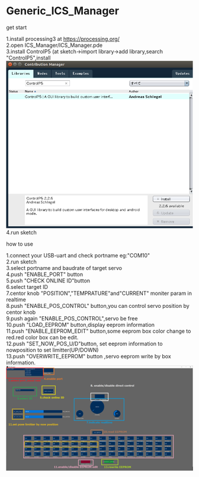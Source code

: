 # Generic_ICS_Manager
get start  
  
1.install processing3 at https://processing.org/  
2.open ICS_Manager/ICS_Manager.pde  
3.install ControlP5 (at sketch->import library->add library,search  "ControlP5",install  
![screenshot](https://github.com/HentaiSamurai/Generic_ICS_Manager/blob/images/installCP5.png)  
4.run sketch  

how to use  

1.connect your USB-uart and check portname eg:"COM10"  
2.run sketch  
3.select portname and baudrate of target servo  
4.push "ENABLE_PORT" button  
5.push "CHECK ONLINE ID"button  
6.select target ID  
7.centor knob "POSITION","TEMPRATURE"and"CURRENT" moniter param in realtime  
8.push "ENABLE_POS_CONTROL" button,you can control servo position by centor knob  
9.push again "ENABLE_POS_CONTROL",servo be free  
10.push "LOAD_EEPROM" button,display eeprom information  
11.push "ENABLE_EEPROM_EDIT" button,some eeprom box color change to red.red color box can be edit.  
12.push "SET_NOW_POS_U/D"button, set eeprom information to nowposition to set limitter(UP/DOWN)  
13.push "OVERWRITE_EEPROM" button ,servo eeprom write by box information.  
![howtouse](https://github.com/HentaiSamurai/Generic_ICS_Manager/blob/images/howToUse.png)

